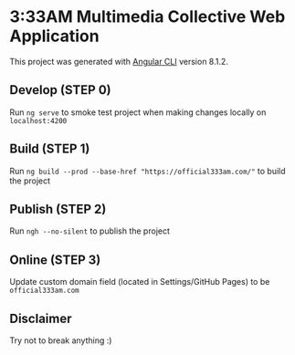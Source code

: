 # 3:33AM Multimedia Collective Web Application

This project was generated with [Angular CLI](https://github.com/angular/angular-cli) version 8.1.2.

## Develop (STEP 0)

Run `ng serve` to smoke test project when making changes locally on `localhost:4200`

## Build (STEP 1)

Run `ng build --prod --base-href "https://official333am.com/"` to build the project

## Publish (STEP 2)

Run `ngh --no-silent` to publish the project

## Online (STEP 3)

Update custom domain field (located in Settings/GitHub Pages) to be `official333am.com`

## Disclaimer

Try not to break anything :)

